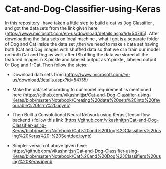 # Cat-and-Dog-Classifier-using-Keras
In this repository I have taken a little step to build a cat vs Dog Classifier , and got the data sets from the link given here 
(https://www.microsoft.com/en-us/download/details.aspx?id=54765). After downloading the data sets on local machine , what i got is 
a separate folder of Dog and Cat inside the data set ,then we need to make a data set having both (Cat and Dog images with shuffled data 
so  that we can train our model on both Cat and Dog as well, after (Shuffling the data we stored all the featured images in X.pickle and 
labeled output as Y.pickle , labeled output 0- Dog and 1-Cat .Then follow the steps:

- Download data sets from  (https://www.microsoft.com/en-us/download/details.aspx?id=54765)

- Make the dataset according to our model requirement as mentioned here
(https://github.com/vikashnitjsr/Cat-and-Dog-Classifier-using-Keras/blob/master/Notebook/Creating%20data%20sets%20into%20favourable%20form%20.ipynb)

- Then Built a Convolutional Neural Network using Keras (Tensorflow backend ) follow this link
(https://github.com/vikashnitjsr/Cat-and-Dog-Classifier-using-Keras/blob/master/Notebook/Cat%20and%20Dog%20Classifiers%20using%20Keras%20-%20Sentdex.ipynb)

- Simpler version of above given here:
https://github.com/vikashnitjsr/Cat-and-Dog-Classifier-using-Keras/blob/master/Notebook/Cat%20and%20Dog%20Classifiers%20using%20Keras.ipynb
